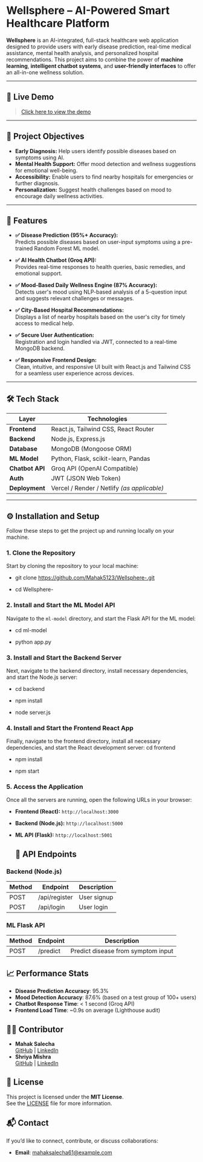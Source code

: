 # Wellsphere – AI-Powered Smart Healthcare Platform

**Wellsphere** is an AI-integrated, full-stack healthcare web application designed to provide users with early disease prediction, real-time medical assistance, mental health analysis, and personalized hospital recommendations. This project aims to combine the power of **machine learning**, **intelligent chatbot systems**, and **user-friendly interfaces** to offer an all-in-one wellness solution.

---

## 🔗 Live Demo

> [Click here to view the demo](https://drive.google.com/file/d/1bwgjnZIsMI1CTdyHff8n5vDkpDfaKp3g/view?usp=sharing)  


---

## 📌 Project Objectives

- **Early Diagnosis:** Help users identify possible diseases based on symptoms using AI.
- **Mental Health Support:** Offer mood detection and wellness suggestions for emotional well-being.
- **Accessibility:** Enable users to find nearby hospitals for emergencies or further diagnosis.
- **Personalization:** Suggest health challenges based on mood to encourage daily wellness activities.

---

## 🚀 Features

- **✅ Disease Prediction (95%+ Accuracy):**  
  Predicts possible diseases based on user-input symptoms using a pre-trained Random Forest ML model.

- **✅ AI Health Chatbot (Groq API):**  
  Provides real-time responses to health queries, basic remedies, and emotional support.

- **✅ Mood-Based Daily Wellness Engine (87% Accuracy):**  
  Detects user's mood using NLP-based analysis of a 5-question input and suggests relevant challenges or messages.

- **✅ City-Based Hospital Recommendations:**  
  Displays a list of nearby hospitals based on the user's city for timely access to medical help.

- **✅ Secure User Authentication:**  
  Registration and login handled via JWT, connected to a real-time MongoDB backend.

- **✅ Responsive Frontend Design:**  
  Clean, intuitive, and responsive UI built with React.js and Tailwind CSS for a seamless user experience across devices.

---

## 🛠️ Tech Stack

| Layer           | Technologies                            |
|----------------|------------------------------------------|
| **Frontend**    | React.js, Tailwind CSS, React Router     |
| **Backend**     | Node.js, Express.js                      |
| **Database**    | MongoDB (Mongoose ORM)                   |
| **ML Model**    | Python, Flask, scikit-learn, Pandas      |
| **Chatbot API** | Groq API (OpenAI Compatible)             |
| **Auth**        | JWT (JSON Web Token)                     |
| **Deployment**  | Vercel / Render / Netlify *(as applicable)* |

---
## ⚙️ Installation and Setup

Follow these steps to get the project up and running locally on your machine.

### 1. Clone the Repository

Start by cloning the repository to your local machine:

- git clone https://github.com/Mahak5123/Wellsphere-.git

- cd Wellsphere-
### 2. Install and Start the ML Model API

Navigate to the `ml-model` directory, and start the Flask API for the ML model:

- cd ml-model           

- python app.py          
### 3. Install and Start the Backend Server

Next, navigate to the backend directory, install necessary dependencies, and start the Node.js server:

- cd backend     

- npm install      

- node server.js      

### 4. Install and Start the Frontend React App

Finally, navigate to the frontend directory, install all necessary dependencies, and start the React development server:
cd frontend       

- npm install        

- npm start          

### 5. Access the Application

Once all the servers are running, open the following URLs in your browser:

- **Frontend (React):** `http://localhost:3000`
- **Backend (Node.js):** `http://localhost:5000`
- **ML API (Flask):** `http://localhost:5001`

  ## 📡 API Endpoints

### Backend (Node.js)

| Method | Endpoint        | Description        |
|--------|-----------------|--------------------|
| POST   | /api/register   | User signup        |
| POST   | /api/login      | User login         |

### ML Flask API

| Method | Endpoint        | Description                           |
|--------|-----------------|---------------------------------------|
| POST   | /predict        | Predict disease from symptom input   |

## 📈 Performance Stats

- **Disease Prediction Accuracy**: 95.3%
- **Mood Detection Accuracy**: 87.6% (based on a test group of 100+ users)
- **Chatbot Response Time**: < 1 second (Groq API)
- **Frontend Load Time**: ~0.9s on average (Lighthouse audit)

## 👩‍💻 Contributor

- **Mahak Salecha**  
  [GitHub](https://github.com/Mahak5123) | [LinkedIn](https://www.linkedin.com/in/mahak-salecha-9b5073271/)
- **Shriya Mishra**  
  [GitHub](https://github.com/Mahak5123) | [LinkedIn](https://www.linkedin.com/in/shriya-mishra-0b13aa298/)

## 📝 License

This project is licensed under the **MIT License**.  
See the [LICENSE](LICENSE) file for more information.

## 📬 Contact

If you’d like to connect, contribute, or discuss collaborations:

- **Email**: mahaksalecha61@example.com 


